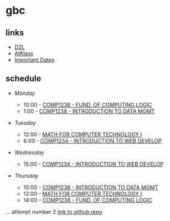 # gbc
## links
- [D2L](https://learn.georgebrown.ca)
- [AtKlass](https://app.atklass.com)
- [Important Dates](https://www.georgebrown.ca/current-students/important-dates?term=27246&category=131)

## schedule
 * *Monday*  
   * 10:00 - [COMP1238 - FUND. OF COMPUTING LOGIC](https://learn.georgebrown.ca/d2l/home/337951)   
   * 1:00  -  [COMP1238 - INTRODUCTION TO DATA MGMT](https://learn.georgebrown.ca/d2l/home/334969)  
  
* *Tuesday*  
  * 12:00 - [MATH FOR COMPUTER TECHNOLOGY I](https://learn.georgebrown.ca/d2l/home/325357)  
  * 6:00 - [COMP1234 - INTRODUCTION TO WEB DEVELOP](https://learn.georgebrown.ca/d2l/home/342901)  
    
* *Wednesday*  
  * 15:00 - [COMP1234 - INTRODUCTION TO WEB DEVELOP](https://learn.georgebrown.ca/d2l/home/342901)  
       
* *Thursday*  
  * 10:00 - [COMP1238 - INTRODUCTION TO DATA MGMT](https://learn.georgebrown.ca/d2l/home/334969) 
  * 12:00 - [MATH FOR COMPUTER TECHNOLOGY I](https://learn.georgebrown.ca/d2l/home/325357)  
  * 14:00 - [COMP1238 - FUND. OF COMPUTING LOGIC](https://learn.georgebrown.ca/d2l/home/337951)

...
attempt number 2
[link to github repo](https://github.com/Emirsadi101470121/gbc)
